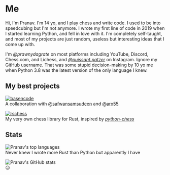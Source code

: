 # Me
Hi, I'm Pranav. I'm 14 yo, and I play chess and write code. I used to be into speedcubing but I'm not anymore.
I wrote my first line of code in 2019 when I started learning Python, and fell in love with it. I'm completely self-taught,
and most of my projects are just random, useless but interesting ideas that I come up with.

I'm _@prawnydagrate_ on most platforms including YouTube, Discord, Chess.com, and Lichess,
and [_@puissant.patzer_](https://instagram.com/puissant.patzer) on Instagram. Ignore my GitHub username. That was some stupid
decision-making by 10 yo me when Python 3.8 was the latest version of the only language I knew.

## My best projects
[![basencode](https://github-readme-stats.vercel.app/api/pin/?username=Python3-8&repo=basencode&theme=tokyonight)](https://github.com/Python3-8/basencode)  
A collaboration with [@safwansamsudeen](https://github.com/safwansamsudeen) and [@arx55](https://github.com/arx55)

[![rschess](https://github-readme-stats.vercel.app/api/pin/?username=Python3-8&repo=rschess&theme=tokyonight)](https://github.com/Python3-8/rschess)  
My very own chess library for Rust, inspired by [_python-chess_](https://pypi.org/project/chess)

## Stats
![Pranav's top languages](https://github-readme-stats.vercel.app/api/top-langs/?username=Python3-8&theme=tokyonight)  
Never knew I wrote more Rust than Python but apparently I have

![Pranav's GitHub stats](https://github-readme-stats.vercel.app/api?username=Python3-8&show_icons=true&theme=tokyonight)  
😐
